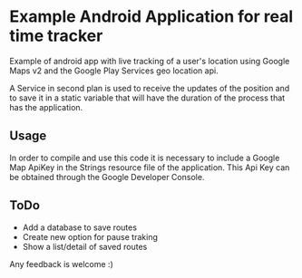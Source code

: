# Example Android Application for real time tracker 

Example of android app with live tracking of a user's location using Google Maps v2 and the Google Play Services geo location api.

A Service in second plan is used to receive the updates of the position and to save it in a static variable that will have the duration of the process that has the application.

## Usage
In order to compile and use this code it is necessary to include a Google Map ApiKey in the Strings resource file of the application. This Api Key can be obtained through the Google Developer Console.

## ToDo
- Add a database to save routes
- Create new option for pause traking
- Show a list/detail of saved routes

Any feedback is welcome :)
